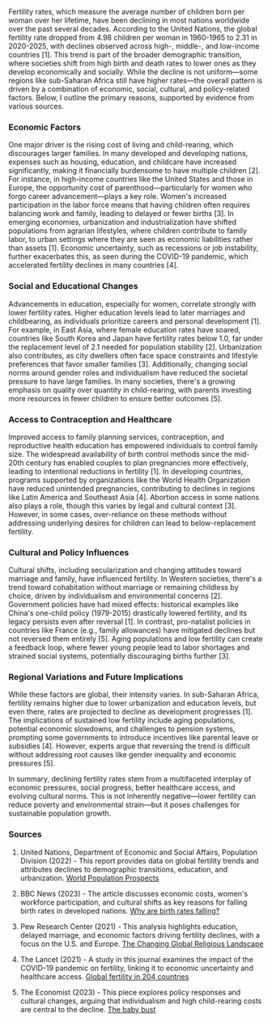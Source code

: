 Fertility rates, which measure the average number of children born per woman over her lifetime, have been declining in most nations worldwide over the past several decades. According to the United Nations, the global fertility rate dropped from 4.98 children per woman in 1960-1965 to 2.31 in 2020-2025, with declines observed across high-, middle-, and low-income countries [1]. This trend is part of the broader demographic transition, where societies shift from high birth and death rates to lower ones as they develop economically and socially. While the decline is not uniform—some regions like sub-Saharan Africa still have higher rates—the overall pattern is driven by a combination of economic, social, cultural, and policy-related factors. Below, I outline the primary reasons, supported by evidence from various sources.

### Economic Factors
One major driver is the rising cost of living and child-rearing, which discourages larger families. In many developed and developing nations, expenses such as housing, education, and childcare have increased significantly, making it financially burdensome to have multiple children [2]. For instance, in high-income countries like the United States and those in Europe, the opportunity cost of parenthood—particularly for women who forgo career advancement—plays a key role. Women's increased participation in the labor force means that having children often requires balancing work and family, leading to delayed or fewer births [3]. In emerging economies, urbanization and industrialization have shifted populations from agrarian lifestyles, where children contribute to family labor, to urban settings where they are seen as economic liabilities rather than assets [1]. Economic uncertainty, such as recessions or job instability, further exacerbates this, as seen during the COVID-19 pandemic, which accelerated fertility declines in many countries [4].

### Social and Educational Changes
Advancements in education, especially for women, correlate strongly with lower fertility rates. Higher education levels lead to later marriages and childbearing, as individuals prioritize careers and personal development [1]. For example, in East Asia, where female education rates have soared, countries like South Korea and Japan have fertility rates below 1.0, far under the replacement level of 2.1 needed for population stability [2]. Urbanization also contributes, as city dwellers often face space constraints and lifestyle preferences that favor smaller families [3]. Additionally, changing social norms around gender roles and individualism have reduced the societal pressure to have large families. In many societies, there's a growing emphasis on quality over quantity in child-rearing, with parents investing more resources in fewer children to ensure better outcomes [5].

### Access to Contraception and Healthcare
Improved access to family planning services, contraception, and reproductive health education has empowered individuals to control family size. The widespread availability of birth control methods since the mid-20th century has enabled couples to plan pregnancies more effectively, leading to intentional reductions in fertility [1]. In developing countries, programs supported by organizations like the World Health Organization have reduced unintended pregnancies, contributing to declines in regions like Latin America and Southeast Asia [4]. Abortion access in some nations also plays a role, though this varies by legal and cultural context [3]. However, in some cases, over-reliance on these methods without addressing underlying desires for children can lead to below-replacement fertility.

### Cultural and Policy Influences
Cultural shifts, including secularization and changing attitudes toward marriage and family, have influenced fertility. In Western societies, there's a trend toward cohabitation without marriage or remaining childless by choice, driven by individualism and environmental concerns [2]. Government policies have had mixed effects: historical examples like China's one-child policy (1979-2015) drastically lowered fertility, and its legacy persists even after reversal [1]. In contrast, pro-natalist policies in countries like France (e.g., family allowances) have mitigated declines but not reversed them entirely [5]. Aging populations and low fertility can create a feedback loop, where fewer young people lead to labor shortages and strained social systems, potentially discouraging births further [3].

### Regional Variations and Future Implications
While these factors are global, their intensity varies. In sub-Saharan Africa, fertility remains higher due to lower urbanization and education levels, but even there, rates are projected to decline as development progresses [1]. The implications of sustained low fertility include aging populations, potential economic slowdowns, and challenges to pension systems, prompting some governments to introduce incentives like parental leave or subsidies [4]. However, experts argue that reversing the trend is difficult without addressing root causes like gender inequality and economic pressures [5].

In summary, declining fertility rates stem from a multifaceted interplay of economic pressures, social progress, better healthcare access, and evolving cultural norms. This is not inherently negative—lower fertility can reduce poverty and environmental strain—but it poses challenges for sustainable population growth.

### Sources
1. United Nations, Department of Economic and Social Affairs, Population Division (2022) - This report provides data on global fertility trends and attributes declines to demographic transitions, education, and urbanization. [World Population Prospects](https://population.un.org/wpp/)

2. BBC News (2023) - The article discusses economic costs, women's workforce participation, and cultural shifts as key reasons for falling birth rates in developed nations. [Why are birth rates falling?](https://www.bbc.com/news/world-65422334)

3. Pew Research Center (2021) - This analysis highlights education, delayed marriage, and economic factors driving fertility declines, with a focus on the U.S. and Europe. [The Changing Global Religious Landscape](https://www.pewresearch.org/religion/2021/11/23/fertility-rates/)

4. The Lancet (2021) - A study in this journal examines the impact of the COVID-19 pandemic on fertility, linking it to economic uncertainty and healthcare access. [Global fertility in 204 countries](https://www.thelancet.com/journals/lancet/article/PIIS0140-6736(20)32371-3/fulltext)

5. The Economist (2023) - This piece explores policy responses and cultural changes, arguing that individualism and high child-rearing costs are central to the decline. [The baby bust](https://www.economist.com/international/2023/05/15/why-birth-rates-are-plunging-in-many-countries)